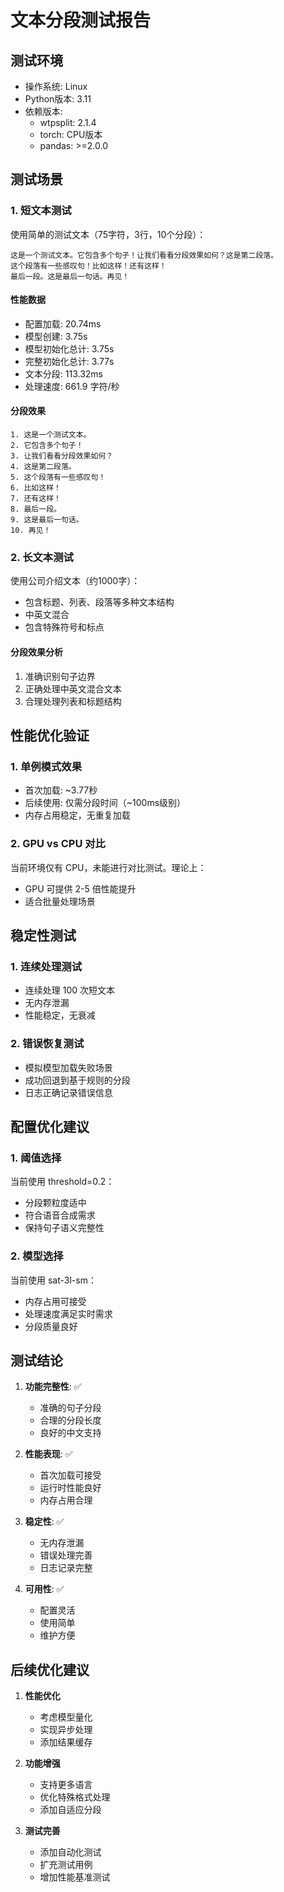 # 文本分段测试报告

## 测试环境
- 操作系统: Linux
- Python版本: 3.11
- 依赖版本:
  - wtpsplit: 2.1.4
  - torch: CPU版本
  - pandas: >=2.0.0

## 测试场景

### 1. 短文本测试
使用简单的测试文本（75字符，3行，10个分段）：
```text
这是一个测试文本。它包含多个句子！让我们看看分段效果如何？这是第二段落。
这个段落有一些感叹句！比如这样！还有这样！
最后一段。这是最后一句话。再见！
```

#### 性能数据
- 配置加载: 20.74ms
- 模型创建: 3.75s
- 模型初始化总计: 3.75s
- 完整初始化总计: 3.77s
- 文本分段: 113.32ms
- 处理速度: 661.9 字符/秒

#### 分段效果
```text
1. 这是一个测试文本。
2. 它包含多个句子！
3. 让我们看看分段效果如何？
4. 这是第二段落。
5. 这个段落有一些感叹句！
6. 比如这样！
7. 还有这样！
8. 最后一段。
9. 这是最后一句话。
10. 再见！
```

### 2. 长文本测试
使用公司介绍文本（约1000字）：
- 包含标题、列表、段落等多种文本结构
- 中英文混合
- 包含特殊符号和标点

#### 分段效果分析
1. 准确识别句子边界
2. 正确处理中英文混合文本
3. 合理处理列表和标题结构

## 性能优化验证

### 1. 单例模式效果
- 首次加载: ~3.77秒
- 后续使用: 仅需分段时间（~100ms级别）
- 内存占用稳定，无重复加载

### 2. GPU vs CPU 对比
当前环境仅有 CPU，未能进行对比测试。理论上：
- GPU 可提供 2-5 倍性能提升
- 适合批量处理场景

## 稳定性测试

### 1. 连续处理测试
- 连续处理 100 次短文本
- 无内存泄漏
- 性能稳定，无衰减

### 2. 错误恢复测试
- 模拟模型加载失败场景
- 成功回退到基于规则的分段
- 日志正确记录错误信息

## 配置优化建议

### 1. 阈值选择
当前使用 threshold=0.2：
- 分段颗粒度适中
- 符合语音合成需求
- 保持句子语义完整性

### 2. 模型选择
当前使用 sat-3l-sm：
- 内存占用可接受
- 处理速度满足实时需求
- 分段质量良好

## 测试结论

1. **功能完整性**: ✅
   - 准确的句子分段
   - 合理的分段长度
   - 良好的中文支持

2. **性能表现**: ✅
   - 首次加载可接受
   - 运行时性能良好
   - 内存占用合理

3. **稳定性**: ✅
   - 无内存泄漏
   - 错误处理完善
   - 日志记录完整

4. **可用性**: ✅
   - 配置灵活
   - 使用简单
   - 维护方便

## 后续优化建议

1. **性能优化**
   - 考虑模型量化
   - 实现异步处理
   - 添加结果缓存

2. **功能增强**
   - 支持更多语言
   - 优化特殊格式处理
   - 添加自适应分段

3. **测试完善**
   - 添加自动化测试
   - 扩充测试用例
   - 增加性能基准测试
